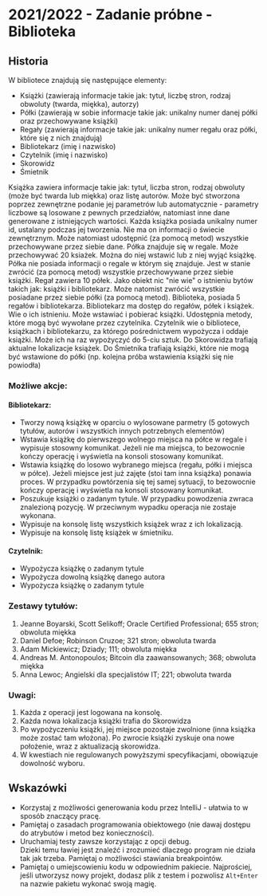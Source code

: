 # 2021/2022 - Zadanie próbne - Biblioteka

## Historia

W bibliotece znajdują się następujące elementy:
*	Książki (zawierają informacje takie jak: tytuł, liczbę stron, rodzaj obwoluty (twarda, miękka), autorzy)
*	Półki (zawierają w sobie informacje takie jak: unikalny numer danej półki oraz przechowywane książki)
*	Regały (zawierają informacje takie jak: unikalny numer regału oraz półki, które się z nich znajdują)
*	Bibliotekarz (imię i nazwisko)
*	Czytelnik (imię i nazwisko)
*	Skorowidz
*	Śmietnik

Książka zawiera informacje takie jak: tytuł, liczba stron, rodzaj obwoluty (może być twarda lub miękka) oraz listę autorów. Może być stworzona poprzez zewnętrzne podanie jej parametrów lub automatycznie - parametry liczbowe są losowane z pewnych przedziałów, natomiast inne dane generowane z istniejących wartości. Każda książka posiada unikalny numer id, ustalany podczas jej tworzenia. Nie ma on informacji o świecie zewnętrznym. Może natomiast udostępnić (za pomocą metod) wszystkie przechowywane przez siebie dane.
Półka znajduje się w regale. Może przechowywać 20 ksiażek. Można do niej wstawić lub z niej wyjąć książkę. Półka nie posiada informacji o regale w którym się znajduje. Jest w stanie zwrócić (za pomocą metod) wszystkie przechowywane przez siebie książki.
Regał zawiera 10 półek. Jako obiekt nic "nie wie" o istnieniu bytów takich jak: książki i bibliotekarz. Może natomist zwrócić wszystkie posiadane przez siebie półki (za pomocą metod).
Biblioteka, posiada 5 regałów i bibliotekarza.
Bibliotekarz ma dostęp do regałów, półek i książek. Wie o ich istnieniu. Może wstawiać i pobierać książki. Udostępnia metody, które mogą być wywołane przez czytelnika.
Czytelnik wie o bibliotece, książkach i bibliotekarzu, za którego pośrednictwem wypożycza i oddaje książki. Może ich na raz wypożyczyć do 5-ciu sztuk.
Do Skorowidza trafiają aktualne lokalizacje książek.
Do Śmietnika trafiają książki, które nie mogą być wstawione do półki (np. kolejna próba wstawienia książki się nie powiodła)

### Możliwe akcje:
####	Bibliotekarz:
*	Tworzy nową książkę w oparciu o wylosowane parmetry (5 gotowych tytułów, autorów i wszystkich innych potrzebnych elementów)
*	Wstawia książkę do pierwszego wolnego miejsca na półce w regale i wypisuje stosowny komunikat. Jeżeli nie ma miejsca, to bezowocnie kończy operację i wyświetla na konsoli stosowany komunikat.
*	Wstawia książkę do losowo wybranego miejsca (regału, półki i miejsca w półce). Jeżeli miejsce jest już zajęte (stoi tam inna książka) ponawia proces. W przypadku powtórzenia się tej samej sytuacji, to bezowocnie kończy operację i wyświetla na konsoli stosowany komunikat.
*	Poszukuje książki o zadanym tytule. W przypadku powodzenia zwraca znalezioną pozycję. W przeciwnym wypadku operacja nie zostaje wykonana.
*	Wypisuje na konsolę listę wszystkich książek wraz z ich lokalizacją.
*	Wypisuje na konsolę listę książek w śmietniku.

####	Czytelnik:
*	Wypożycza książkę o zadanym tytule
*	Wypożycza dowolną książkę danego autora
*	Wypożycza książkę o zadanym tytule


### Zestawy tytułów:
1.	Jeanne Boyarski, Scott Selikoff; Oracle Certified Professional; 655 stron; obwoluta miękka
2.	Daniel Defoe; Robinson Cruzoe; 321 stron; obwoluta twarda
3.	Adam Mickiewicz; Dziady; 111; obwoluta miękka
4.	Andreas M. Antonopoulos; Bitcoin dla zaawansowanych; 368; obwoluta miękka
5.	Anna Lewoc; Angielski dla specjalistów IT; 221; obwoluta twarda

### Uwagi:
1.	Każda z operacji jest logowana na konsolę.
2.	Każda nowa lokalizacja książki trafia do Skorowidza
3.	Po wypożyczeniu książki, jej miejsce pozostaje zwolnione (inna książka może zostać tam włożona). Po zwrocie książki zyskuje ona nowe położenie, wraz z aktualizacją skorowidza.
4.	W kwestiach nie regulowanych powyższymi specyfikacjami, obowiązuje dowolność wyboru.


## Wskazówki
- Korzystaj z możliwości generowania kodu przez IntelliJ - ułatwia
to w sposób znaczący pracę. 
- Pamiętaj o zasadach programowania obiektowego (nie dawaj dostępu do atrybutów i metod bez konieczności).
- Uruchamiaj testy zawsze korzystając z opcji debug.  
Dzieki temu ławiej jest znaleźć i zrozumieć dlaczego program nie działa tak jak trzeba.
Pamiętaj o możliwości stawiania breakpointów.
- Pamiętaj o umiejscowieniu kodu w odpowiednim pakiecie.
Najprościej, jeśli utworzysz nowy projekt, dodasz plik z testem i pozwolisz `Alt+Enter`
na nazwie pakietu wykonać swoją magię.


